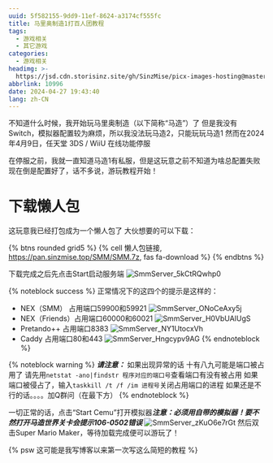 ```yaml
---
uuid: 5f582155-9dd9-11ef-8624-a3174cf555fc
title: 马里奥制造1打百人团教程
tags:
  - 游戏相关
  - 其它游戏
categories:
  - 游戏相关
headimg: >-
  https://jsd.cdn.storisinz.site/gh/SinzMise/picx-images-hosting@master/dp2l6fpd1yfj0sxcjsi8.9kfzckr3ik.webp
abbrlink: 10996
date: 2024-04-27 19:43:40
lang: zh-CN
---
```

不知道什么时候，我开始玩马里奥制造（以下简称“马造”）了
但是我没有Switch，模拟器配置较为麻烦，所以我没法玩马造2，只能玩玩马造1
然而在2024年4月9日，任天堂 3DS / WiiU 在线功能停服

在停服之前，我就一直知道马造1有私服，但是这玩意之前不知道为啥总配置失败
现在倒是配置好了，话不多说，游玩教程开始！
<!-- more -->
# 下载懒人包
这玩意我已经打包成为一个懒人包了
大伙想要的可以下载：

{% btns rounded grid5 %}
{% cell 懒人包链接, https://pan.sinzmise.top/SMM/SMM.7z, fas fa-download %}
{% endbtns %}

下载完成之后先点击Start启动服务端
![SmmServer_5kCtRQwhp0](https://jsd.cdn.storisinz.site/gh/SinzMise/picx-images-hosting@master/SmmServer_5kCtRQwhp0.5mnlvwyhv7.webp)

{% noteblock success %}
正常情况下的这四个的提示是这样的：
- NEX（SMM） 占用端口59900和59921
![SmmServer_ONoCeAxy5j](https://jsd.cdn.storisinz.site/gh/SinzMise/picx-images-hosting@master/SmmServer_ONoCeAxy5j.7awyt3pvwx.webp)
- NEX（Friends）占用端口60000和60021
![SmmServer_H0VbUAIUgS](https://jsd.cdn.storisinz.site/gh/SinzMise/picx-images-hosting@master/SmmServer_H0VbUAIUgS.4xucbwc9yi.webp)
- Pretando++ 占用端口8383
![SmmServer_NY1UtocxVh](https://jsd.cdn.storisinz.site/gh/SinzMise/picx-images-hosting@master/SmmServer_NY1UtocxVh.7awyt3q0js.webp)
- Caddy 占用端口80和443
![SmmServer_Hngcypv9AG](https://jsd.cdn.storisinz.site/gh/SinzMise/picx-images-hosting@master/SmmServer_Hngcypv9AG.6ik3bd9cqv.webp)
{% endnoteblock %}

{% noteblock warning %}
***请注意：***
如果出现异常的话
十有八九可能是端口被占用了
请先用`netstat -ano|findstr 程序对应的端口号`查看端口有没有被占用
如果端口被侵占了，输入`taskkill /t /f /im 进程号`关闭占用端口的进程
如果还是不行的话。。。。加Q群问（在最下方）
{% endnoteblock %}

一切正常的话，点击“Start Cemu”打开模拟器***注意：必须用自带的模拟器！要不然打开马造世界关卡会提示106-0502错误***
![SmmServer_zKuO6e7rGt](https://jsd.cdn.storisinz.site/gh/SinzMise/picx-images-hosting@master/SmmServer_zKuO6e7rGt.4xucbwm194.webp)
然后双击Super Mario Maker，等待加载完成便可以游玩了！

{% psw 这可能是我写博客以来第一次写这么简短的教程 %}